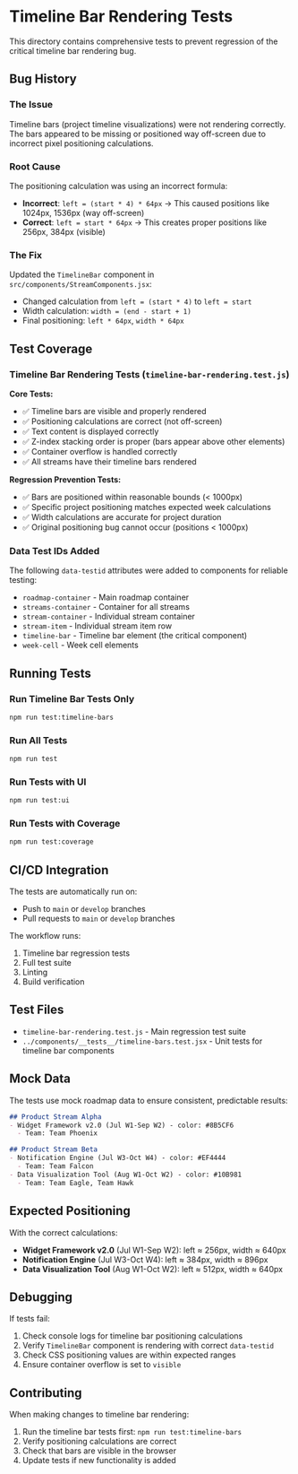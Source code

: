# Timeline Bar Rendering Tests

This directory contains comprehensive tests to prevent regression of the critical timeline bar rendering bug.

## Bug History

### The Issue
Timeline bars (project timeline visualizations) were not rendering correctly. The bars appeared to be missing or positioned way off-screen due to incorrect pixel positioning calculations.

### Root Cause
The positioning calculation was using an incorrect formula:
- **Incorrect**: `left = (start * 4) * 64px` → This caused positions like 1024px, 1536px (way off-screen)
- **Correct**: `left = start * 64px` → This creates proper positions like 256px, 384px (visible)

### The Fix
Updated the `TimelineBar` component in `src/components/StreamComponents.jsx`:
- Changed calculation from `left = (start * 4)` to `left = start`
- Width calculation: `width = (end - start + 1)`
- Final positioning: `left * 64px`, `width * 64px`

## Test Coverage

### Timeline Bar Rendering Tests (`timeline-bar-rendering.test.js`)

**Core Tests:**
- ✅ Timeline bars are visible and properly rendered
- ✅ Positioning calculations are correct (not off-screen)
- ✅ Text content is displayed correctly
- ✅ Z-index stacking order is proper (bars appear above other elements)
- ✅ Container overflow is handled correctly
- ✅ All streams have their timeline bars rendered

**Regression Prevention Tests:**
- ✅ Bars are positioned within reasonable bounds (< 1000px)
- ✅ Specific project positioning matches expected week calculations
- ✅ Width calculations are accurate for project duration
- ✅ Original positioning bug cannot occur (positions < 1000px)

### Data Test IDs Added

The following `data-testid` attributes were added to components for reliable testing:

- `roadmap-container` - Main roadmap container
- `streams-container` - Container for all streams
- `stream-container` - Individual stream container
- `stream-item` - Individual stream item row
- `timeline-bar` - Timeline bar element (the critical component)
- `week-cell` - Week cell elements

## Running Tests

### Run Timeline Bar Tests Only
```bash
npm run test:timeline-bars
```

### Run All Tests
```bash
npm run test
```

### Run Tests with UI
```bash
npm run test:ui
```

### Run Tests with Coverage
```bash
npm run test:coverage
```

## CI/CD Integration

The tests are automatically run on:
- Push to `main` or `develop` branches
- Pull requests to `main` or `develop` branches

The workflow runs:
1. Timeline bar regression tests
2. Full test suite
3. Linting
4. Build verification

## Test Files

- `timeline-bar-rendering.test.js` - Main regression test suite
- `../components/__tests__/timeline-bars.test.jsx` - Unit tests for timeline bar components

## Mock Data

The tests use mock roadmap data to ensure consistent, predictable results:

```markdown
## Product Stream Alpha
- Widget Framework v2.0 (Jul W1-Sep W2) - color: #8B5CF6
  - Team: Team Phoenix

## Product Stream Beta  
- Notification Engine (Jul W3-Oct W4) - color: #EF4444
  - Team: Team Falcon
- Data Visualization Tool (Aug W1-Oct W2) - color: #10B981
  - Team: Team Eagle, Team Hawk
```

## Expected Positioning

With the correct calculations:
- **Widget Framework v2.0** (Jul W1-Sep W2): left ≈ 256px, width ≈ 640px
- **Notification Engine** (Jul W3-Oct W4): left ≈ 384px, width ≈ 896px  
- **Data Visualization Tool** (Aug W1-Oct W2): left ≈ 512px, width ≈ 640px

## Debugging

If tests fail:

1. Check console logs for timeline bar positioning calculations
2. Verify `TimelineBar` component is rendering with correct `data-testid`
3. Check CSS positioning values are within expected ranges
4. Ensure container overflow is set to `visible`

## Contributing

When making changes to timeline bar rendering:

1. Run the timeline bar tests first: `npm run test:timeline-bars`
2. Verify positioning calculations are correct
3. Check that bars are visible in the browser
4. Update tests if new functionality is added
